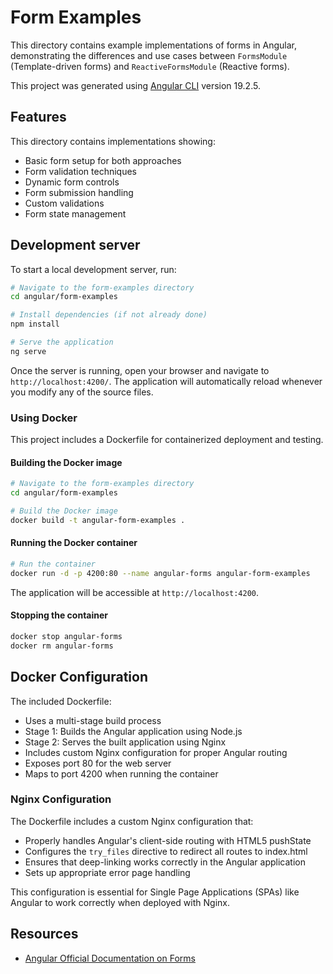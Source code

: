 # Form Examples

This directory contains example implementations of forms in Angular, demonstrating the differences and use cases between `FormsModule` (Template-driven forms) and `ReactiveFormsModule` (Reactive forms).

This project was generated using [Angular CLI](https://github.com/angular/angular-cli) version 19.2.5.

## Features

This directory contains implementations showing:

- Basic form setup for both approaches
- Form validation techniques
- Dynamic form controls
- Form submission handling
- Custom validations
- Form state management

## Development server

To start a local development server, run:

```bash
# Navigate to the form-examples directory
cd angular/form-examples

# Install dependencies (if not already done)
npm install

# Serve the application
ng serve
```

Once the server is running, open your browser and navigate to `http://localhost:4200/`. The application will automatically reload whenever you modify any of the source files.

### Using Docker

This project includes a Dockerfile for containerized deployment and testing.

#### Building the Docker image

```bash
# Navigate to the form-examples directory
cd angular/form-examples

# Build the Docker image
docker build -t angular-form-examples .
```

#### Running the Docker container

```bash
# Run the container
docker run -d -p 4200:80 --name angular-forms angular-form-examples
```

The application will be accessible at `http://localhost:4200`.

#### Stopping the container

```bash
docker stop angular-forms
docker rm angular-forms
```

## Docker Configuration

The included Dockerfile:

- Uses a multi-stage build process
- Stage 1: Builds the Angular application using Node.js
- Stage 2: Serves the built application using Nginx
- Includes custom Nginx configuration for proper Angular routing
- Exposes port 80 for the web server
- Maps to port 4200 when running the container

### Nginx Configuration

The Dockerfile includes a custom Nginx configuration that:

- Properly handles Angular's client-side routing with HTML5 pushState
- Configures the `try_files` directive to redirect all routes to index.html
- Ensures that deep-linking works correctly in the Angular application
- Sets up appropriate error page handling

This configuration is essential for Single Page Applications (SPAs) like Angular to work correctly when deployed with Nginx.

## Resources

- [Angular Official Documentation on Forms](https://angular.dev/guide/forms)
